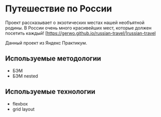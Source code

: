 # Путешествие по России

Проект рассказывает о экзотических местах нашей необъятной родины. В России очень много красивейших мест, которые должен посетить каждый! [https://gerwo.github.io/russian-travel/]russian-travel

Данный проект из Яндекс Практикум.

## Используемые методологии
- БЭМ
- БЭМ nested

## Используемые технологии
- flexbox
- grid layout
